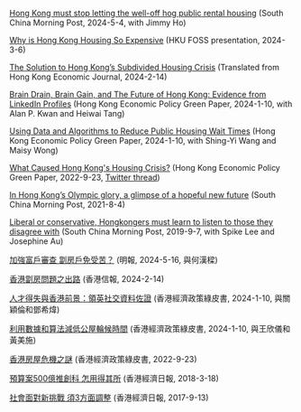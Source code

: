 [Hong Kong must stop letting the well-off hog public rental housing](/pdf/welloff.pdf) (South China Morning Post, 2024-5-4, with Jimmy Ho) 

[Why is Hong Kong Housing So Expensive](/pdf/HKU_FOSS.pdf) (HKU FOSS presentation, 2024-3-6) 

[The Solution to Hong Kong’s Subdivided Housing Crisis](/pdf/subdividedhouses.pdf)
 (Translated from Hong Kong Economic Journal, 2024-2-14)

[Brain Drain, Brain Gain, and The Future of Hong Kong: Evidence from LinkedIn Profiles](/pdf/Brain_Drain.pdf)
 (Hong Kong Economic Policy Green Paper, 2024-1-10, with Alan P. Kwan and Heiwai Tang)

[Using Data and Algorithms to Reduce Public Housing Wait Times](/pdf/Algorithm.pdf)
 (Hong Kong Economic Policy Green Paper, 2024-1-10, with Shing-Yi Wang and Maisy Wong)

[What Caused Hong Kong's Housing Crisis?](/pdf/Housing_Crisis.pdf)
 (Hong Kong Economic Policy Green Paper, 2022-9-23, [Twitter thread](https://twitter.com/mbwong/status/1574197778686742529))

[In Hong Kong’s Olympic glory, a glimpse of a hopeful new future](/pdf/Olympic_Hope.pdf) (South China Morning Post, 2021-8-4)

[Liberal or conservative, Hongkongers must learn to listen to those they disagree with](/pdf/Liberal_Conservative.pdf) (South China Morning Post, 2019-9-7, with Spike Lee and Josephine Au)

[加強富戶審查 劏房戶免受苦？](/pdf/加強富戶審查劏房戶免受苦.pdf) (明報, 2024-5-16, 與何漢樑)

[香港劏房問題之出路](/pdf/香港劏房問題之出路.pdf) (香港信報, 2024-2-14)

[人才得失與香港前景：領英社交資料佐證](/pdf/人才得失與香港前景.pdf) (香港經濟政策綠皮書, 2024-1-10, 與關穎倫和鄧希煒)

[利用數據和算法減低公屋輪候時間](/pdf/利用數據和算法減低公屋輪候時間.pdf) (香港經濟政策綠皮書, 2024-1-10, 與王欣儀和黃美施)

[香港房屋危機之謎](/pdf/香港房屋危機之謎.pdf) (香港經濟政策綠皮書, 2022-9-23)

[預算案500億推創科 怎用得其所](/pdf/預算案500億推創科怎用得其所.pdf) (香港經濟日報, 2018-3-18)

[社會面對新挑戰 須3方面調整](/pdf/社會面對新挑戰須3方面調整.pdf) (香港經濟日報, 2017-9-13)
